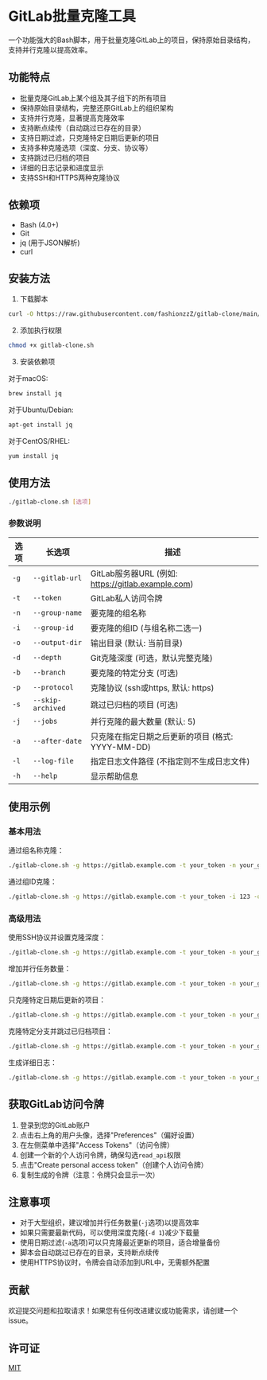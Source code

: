 # GitLab批量克隆工具

一个功能强大的Bash脚本，用于批量克隆GitLab上的项目，保持原始目录结构，支持并行克隆以提高效率。

## 功能特点

- 批量克隆GitLab上某个组及其子组下的所有项目
- 保持原始目录结构，完整还原GitLab上的组织架构
- 支持并行克隆，显著提高克隆效率
- 支持断点续传（自动跳过已存在的目录）
- 支持日期过滤，只克隆特定日期后更新的项目
- 支持多种克隆选项（深度、分支、协议等）
- 支持跳过已归档的项目
- 详细的日志记录和进度显示
- 支持SSH和HTTPS两种克隆协议

## 依赖项

- Bash (4.0+)
- Git
- jq (用于JSON解析)
- curl

## 安装方法

1. 下载脚本

```bash
curl -O https://raw.githubusercontent.com/fashionzzZ/gitlab-clone/main/gitlab-clone.sh
```

2. 添加执行权限

```bash
chmod +x gitlab-clone.sh
```

3. 安装依赖项

对于macOS:
```bash
brew install jq
```

对于Ubuntu/Debian:
```bash
apt-get install jq
```

对于CentOS/RHEL:
```bash
yum install jq
```

## 使用方法

```bash
./gitlab-clone.sh [选项]
```

### 参数说明

| 选项 | 长选项 | 描述 |
|------|--------|------|
| `-g` | `--gitlab-url` | GitLab服务器URL (例如: https://gitlab.example.com) |
| `-t` | `--token` | GitLab私人访问令牌 |
| `-n` | `--group-name` | 要克隆的组名称 |
| `-i` | `--group-id` | 要克隆的组ID (与组名称二选一) |
| `-o` | `--output-dir` | 输出目录 (默认: 当前目录) |
| `-d` | `--depth` | Git克隆深度 (可选，默认完整克隆) |
| `-b` | `--branch` | 要克隆的特定分支 (可选) |
| `-p` | `--protocol` | 克隆协议 (ssh或https, 默认: https) |
| `-s` | `--skip-archived` | 跳过已归档的项目 (可选) |
| `-j` | `--jobs` | 并行克隆的最大数量 (默认: 5) |
| `-a` | `--after-date` | 只克隆在指定日期之后更新的项目 (格式: YYYY-MM-DD) |
| `-l` | `--log-file` | 指定日志文件路径 (不指定则不生成日志文件) |
| `-h` | `--help` | 显示帮助信息 |

## 使用示例

### 基本用法

通过组名称克隆：
```bash
./gitlab-clone.sh -g https://gitlab.example.com -t your_token -n your_group -o /path/to/output
```

通过组ID克隆：
```bash
./gitlab-clone.sh -g https://gitlab.example.com -t your_token -i 123 -o /path/to/output
```

### 高级用法

使用SSH协议并设置克隆深度：
```bash
./gitlab-clone.sh -g https://gitlab.example.com -t your_token -n your_group -p ssh -d 1 -o /path/to/output
```

增加并行任务数量：
```bash
./gitlab-clone.sh -g https://gitlab.example.com -t your_token -n your_group -j 10 -o /path/to/output
```

只克隆特定日期后更新的项目：
```bash
./gitlab-clone.sh -g https://gitlab.example.com -t your_token -n your_group -a 2023-01-01 -o /path/to/output
```

克隆特定分支并跳过已归档项目：
```bash
./gitlab-clone.sh -g https://gitlab.example.com -t your_token -n your_group -b main -s -o /path/to/output
```

生成详细日志：
```bash
./gitlab-clone.sh -g https://gitlab.example.com -t your_token -n your_group -l clone_log.txt -o /path/to/output
```

## 获取GitLab访问令牌

1. 登录到您的GitLab账户
2. 点击右上角的用户头像，选择"Preferences"（偏好设置）
3. 在左侧菜单中选择"Access Tokens"（访问令牌）
4. 创建一个新的个人访问令牌，确保勾选`read_api`权限
5. 点击"Create personal access token"（创建个人访问令牌）
6. 复制生成的令牌（注意：令牌只会显示一次）

## 注意事项

- 对于大型组织，建议增加并行任务数量(`-j`选项)以提高效率
- 如果只需要最新代码，可以使用深度克隆(`-d 1`)减少下载量
- 使用日期过滤(`-a`选项)可以只克隆最近更新的项目，适合增量备份
- 脚本会自动跳过已存在的目录，支持断点续传
- 使用HTTPS协议时，令牌会自动添加到URL中，无需额外配置

## 贡献

欢迎提交问题和拉取请求！如果您有任何改进建议或功能需求，请创建一个issue。

## 许可证

[MIT](LICENSE)